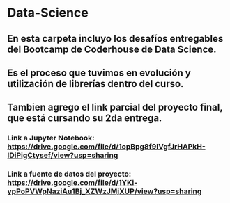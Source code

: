 # Data-Science
## En esta carpeta incluyo los desafíos entregables del Bootcamp de Coderhouse de Data Science.
## Es el proceso que tuvimos en evolución y utilización de librerías dentro del curso.
## Tambien agrego el link parcial del proyecto final, que está cursando su 2da entrega.

### Link a Jupyter Notebook: https://drive.google.com/file/d/1opBpg8f9IVgfJrHAPkH-lDiPigCtysef/view?usp=sharing
### Link a fuente de datos del proyecto: https://drive.google.com/file/d/1YKi-ypPoPVWpNaziAu1Bj_XZWzJMjXUP/view?usp=sharing
